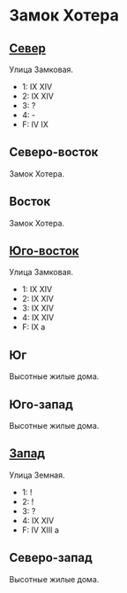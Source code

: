 # Замок Хотера

## [Север](./570120.md)

Улица Замковая.

* 1:    IX  XIV
* 2:    IX  XIV
* 3:    ?
* 4:    -
* F:    IV  IX

## Северо-восток

Замок Хотера.

## Восток

Замок Хотера.

## [Юго-восток](./575135.md)

Улица Замковая.

* 1:    IX  XIV
* 2:    IX  XIV
* 3:    IX  XIV
* 4:    IX  XIV
* F:    IX
        a

## Юг

Высотные жилые дома.

## Юго-запад

Высотные жилые дома.

## [Запад](./540130.md)

Улица Земная.

* 1:    !
* 2:    !
* 3:    ?
* 4:    IX  XIV
* F:    IV  XIII
        a

## Северо-запад

Высотные жилые дома.
